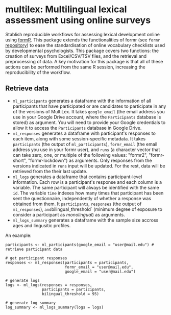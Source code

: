 # multilex: **Multi**lingual **lex**ical assessment using online surveys

Stablish reproducible workflows for assessing lexical development online using [formR](https://formr.org/). This package extends the functionalities of formr (see `formr` [repository](https://github.com/rubenarslan/formr)) to ease the standardisation of online vocabulary checklists used by developmental psychologists. This package covers two functions: the creation of surveys from Excel/CSV/TSV files, and the retrieval and preprocessing of data. A key motivation for this package is that all of these actions can be performed from the same R session, increasing the reproducibility of the workflow.

## Retrieve data

* `ml_participants` generates a dataframe with the information of all participants that have participated or are candidates to participate in any of the versions of MultiLex. It takes `google_email` (the email address you use in your Google Drive account, where the `Participants` database is stored) as argument. You will need to provide your Google credentials to allow it to access the `Participants` database in Google Drive.
* `ml_responses` generates a dataframe with participant's responses to each item, along with some session-specific metadata. It takes `participants` (the output of `ml_participants`), `formr_email` (the email address you use in your formr user), and `runs` (a character vector that can take zero, one, or multiple of the following values: "formr2", "formr-short", "formr-lockdown") as arguments. Only responses from the versions indicated in `runs` input will be updated. For the rest, data will be retrieved from the their last update.
* `ml_logs` generates a dataframe that contains participant-level information. Each row is a participant's response and each column is a variable. The same participant will always be identified with the same `id`. The variable `time` indexes how many times that participant has been sent the questionnaire, independently of whether a response was obtained from them. It `participants`, `responses` (the output of `ml_responses`), ` and `bilingual_threshold` (minimum degree of exposure to consider a participant as *monolingual*) as arguments.
* `ml_logs_summary` generates a dataframe with the sample size accross ages and lingusitic profiles.

An example:

```
participants <- ml_participants(google_email = "user@mail.edu") # retrieve participant data

# get participant responses
responses <- ml_responses(participants = participants,
                          formr_email = "user@mail.edu",
                          google_email = "user@mail.edu")

# generate logs
logs <- ml_logs(responses = responses,
                participants = participants,
                bilingual_threshold = 95)

# generate log summary
log_summary <- ml_logs_summary(logs = logs)
```
